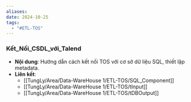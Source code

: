 ```yaml
---
aliases: 
date: 2024-10-25
tags:
  - "#ETL-TOS"
---
```

### Kết_Nối_CSDL_với_Talend
   - **Nội dung**: Hướng dẫn cách kết nối TOS với cơ sở dữ liệu SQL, thiết lập metadata.
   - **Liên kết**:
      - [[TungLy/Area/Data-WareHouse 1/ETL-TOS/SQL_Component]]
      - [[TungLy/Area/Data-WareHouse 1/ETL-TOS/tInput]]
      - [[TungLy/Area/Data-WareHouse 1/ETL-TOS/tDBOutput]]
